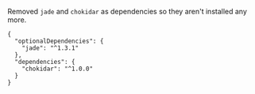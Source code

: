 Removed `jade` and `chokidar` as dependencies so they aren't installed any more.


```
{
  "optionalDependencies": {
    "jade": "^1.3.1"
  },
  "dependencies": {
    "chokidar": "^1.0.0"
  }
}
```

